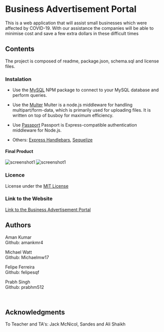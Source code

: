 # Business Advertisement Portal

This is a web application that will assist small businesses which were affected by COVID-19. With our assistance the companies will be able to minimise cost and save a few extra dollars in these difficult times

## Contents

The project is composed of readme, package.json, schema.sql and license files.


### Instalation

* Use the [MySQL](https://www.npmjs.com/package/mysql) NPM package to connect to your MySQL database and perform queries.

* Use the [Multer](https://www.npmjs.com/package/multer) Multer is a node.js middleware for handling multipart/form-data, which is primarily used for uploading files. It is written on top of busboy for maximum efficiency.

* Use [Passport](https://www.npmjs.com/package/passport) Passport is Express-compatible authentication middleware for Node.js.
  ​
* Others: [Express Handlebars](https://www.npmjs.com/package/express-handlebars), [Sequelize](hhttps://www.npmjs.com/package/sequelize) 

#### Final Product

![screenshot1](https://github.com/prabhm512/project-2/blob/main/public/assets/images/main.JPG)
![screenshot1](https://github.com/prabhm512/project-2/tree/main/public/assets/images/product.JPG)

### Licence

License under the [MIT License](LICENSE)
​

### Link to the Website

<a href="https://still-oasis-19125.herokuapp.com/">Link to the Business Advertisement Portal</a>

## Authors
Aman Kumar <br>
Github: amankmr4<br>

Michael Watt <br>
Github: Michaelmw17<br>

Felipe Ferreira <br>
Github: felipesqf<br>

Prabh Singh <br>
Github: prabhm512<br>

​​

## Acknowledgments

To Teacher and TA's:
Jack McNicol, Sandes and Ali Shaikh

